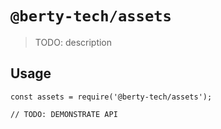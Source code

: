 # `@berty-tech/assets`

> TODO: description

## Usage

```
const assets = require('@berty-tech/assets');

// TODO: DEMONSTRATE API
```
